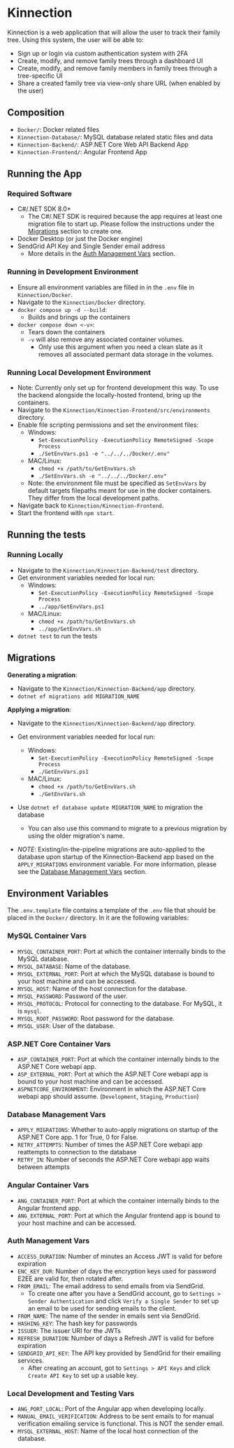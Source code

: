 # Kinnection

Kinnection is a web application that will allow the user to track their family tree. Using this system, the user will be able to:

- Sign up or login via custom authentication system with 2FA
- Create, modify, and remove family trees through a dashboard UI
- Create, modify, and remove family members in family trees through a tree-specific UI
- Share a created family tree via view-only share URL (when enabled by the user)

## Composition

- `Docker/`: Docker related files
- `Kinnection-Database/`: MySQL database related static files and data
- `Kinnection-Backend/`: ASP.NET Core Web API Backend App
- `Kinnection-Frontend/`: Angular Frontend App

## Running the App

### Required Software

- C#/.NET SDK 8.0+
  - The C#/.NET SDK is required because the app requires at least one migration file to start up. Please follow the instructions under the [Migrations](#migrations) section to create one.
- Docker Desktop (or just the Docker engine)
- SendGrid API Key and Single Sender email address
  - More details in the [Auth Management Vars](#auth-management-vars) section.

### Running in Development Environment

- Ensure all environment variables are filled in in the `.env` file in `Kinnection/Docker`.
- Navigate to the `Kinnection/Docker` directory.
- `docker compose up -d --build`:
  - Builds and brings up the containers
- `docker compose down <-v>`:
  - Tears down the containers
  - `-v` will also remove any associated container volumes.
    - Only use this argument when you need a clean slate as it removes all associated permant data storage in the volumes.

### Running Local Development Environment

- Note: Currently only set up for frontend development this way. To use the backend alongside the locally-hosted frontend, bring up the containers.
- Navigate to the `Kinnection/Kinnection-Frontend/src/environments` directory.
- Enable file scripting permissions and set the environment files:
  - Windows:
    - `Set-ExecutionPolicy -ExecutionPolicy RemoteSigned -Scope Process`
    - `./SetEnvVars.ps1 -e "../../../Docker/.env"`
  - MAC/Linux:
    - `chmod +x /path/to/GetEnvVars.sh`
    - `./SetEnvVars.sh -e "../../../Docker/.env"`
  - Note: the environment file must be specified as `SetEnvVars` by default targets filepaths meant for use in the docker containers. They differ from the local development paths.
- Navigate back to `Kinnection/Kinnection-Frontend`.
- Start the frontend with `npm start`.

## Running the tests

### Running Locally

- Navigate to the `Kinnection/Kinnection-Backend/test` directory.
- Get environment variables needed for local run:
  - Windows:
    - `Set-ExecutionPolicy -ExecutionPolicy RemoteSigned -Scope Process`
    - `../app/GetEnvVars.ps1`
  - MAC/Linux:
    - `chmod +x /path/to/GetEnvVars.sh`
    - `../app/GetEnvVars.sh`
- `dotnet test` to run the tests

## Migrations

**Generating a migration**:

- Navigate to the `Kinnection/Kinnection-Backend/app` directory.
- `dotnet ef migrations add MIGRATION_NAME`

**Applying a migration**:

- Navigate to the `Kinnection/Kinnection-Backend/app` directory.
- Get environment variables needed for local run:
  - Windows:
    - `Set-ExecutionPolicy -ExecutionPolicy RemoteSigned -Scope Process`
    - `./GetEnvVars.ps1`
  - MAC/Linux:
    - `chmod +x /path/to/GetEnvVars.sh`
    - `./GetEnvVars.sh`
- Use `dotnet ef database update MIGRATION_NAME` to migration the database

  - You can also use this command to migrate to a previous migration by using the older migration's name.

- _NOTE_: Existing/in-the-pipeline migrations are auto-applied to the database upon startup of the Kinnection-Backend app based on the `APPLY_MIGRATIONS` environment variable. For more information, please see the [Database Management Vars](#database-management-vars) section.

## Environment Variables

The `.env.template` file contains a template of the `.env` file that should be placed in the `Docker/` directory. In it are the following variables:

### MySQL Container Vars

- `MYSQL_CONTAINER_PORT`: Port at which the container internally binds to the MySQL database.
- `MYSQL_DATABASE`: Name of the database.
- `MYSQL_EXTERNAL_PORT`: Port at which the MySQL database is bound to your host machine and can be accessed.
- `MYSQL_HOST`: Name of the host connection for the database.
- `MYSQL_PASSWORD`: Password of the user.
- `MYSQL_PROTOCOL`: Protocol for connecting to the database. For MySQL, it is `mysql`.
- `MYSQL_ROOT_PASSWORD`: Root password for the database.
- `MYSQL_USER`: User of the database.

### ASP.NET Core Container Vars

- `ASP_CONTAINER_PORT`: Port at which the container internally binds to the ASP.NET Core webapi app.
- `ASP_EXTERNAL_PORT`: Port at which the ASP.NET Core webapi app is bound to your host machine and can be accessed.
- `ASPNETCORE_ENVIRONMENT`: Environment in which the ASP.NET Core webapi app should assume. (`Development`, `Staging`, `Production`)

### Database Management Vars

- `APPLY_MIGRATIONS`: Whether to auto-apply migrations on startup of the ASP.NET Core app. 1 for True, 0 for False.
- `RETRY_ATTEMPTS`: Number of times the ASP.NET Core webapi app reattempts to connection to the database
- `RETRY_IN`: Number of seconds the ASP.NET Core webapi app waits between attempts

### Angular Container Vars

- `ANG_CONTAINER_PORT`: Port at which the container internally binds to the Angular frontend app.
- `ANG_EXTERNAL_PORT`: Port at which the Angular frontend app is bound to your host machine and can be accessed.

### Auth Management Vars

- `ACCESS_DURATION`: Number of minutes an Access JWT is valid for before expiration
- `ENC_KEY_DUR`: Number of days the encryption keys used for password E2EE are valid for, then rotated after.
- `FROM_EMAIL`: The email address to send emails from via SendGrid.
  - To create one after you have a SendGrid account, go to `Settings > Sender Authentication` and click `Verify a Single Sender` to set up an email to be used for sending emails to the client.
- `FROM_NAME`: The name of the sender in emails sent via SendGrid.
- `HASHING_KEY`: The hash key for passwords
- `ISSUER`: The issuer URI for the JWTs
- `REFRESH_DURATION`: Number of days a Refresh JWT is valid for before expiration
- `SENDGRID_API_KEY`: The API key provided by SendGrid for their emailing services.
  - After creating an account, got to `Settings > API Keys` and click `Create API Key` to set up a usable key.

### Local Development and Testing Vars

- `ANG_PORT_LOCAL`: Port of the Angular app when developing locally.
- `MANUAL_EMAIL_VERIFICATION`: Address to be sent emails to for manual verification emailing service is functional. This is NOT the sender email.
- `MYSQL_EXTERNAL_HOST`: Name of the local host connection of the database.
